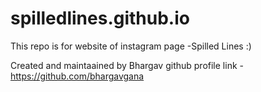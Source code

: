 # spilledlines.github.io

This  repo is for website of instagram page -Spilled Lines :)

Created and maintaained by Bhargav github profile link - https://github.com/bhargavgana  
